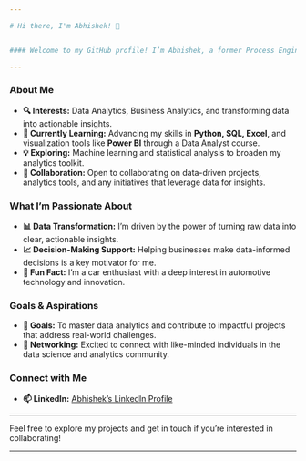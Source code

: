 ```yaml
---

# Hi there, I'm Abhishek! 👋


#### Welcome to my GitHub profile! I’m Abhishek, a former Process Engineer turned Data Analyst, passionate about harnessing the power of data to drive meaningful and informed decision-making. With a strong foundation in process optimization and analytical thinking from my engineering background, I now focus on Data Analytics and Business Analytics, using structured approaches to uncover insights from data. My goal is to transform complex data into actionable insights that can empower businesses to make strategic, data-driven decisions. I’m always eager to explore new ways to leverage data for impactful outcomes and look forward to collaborating with others who share a similar passion for analytics!

---
```


### About Me

- **🔍 Interests:** Data Analytics, Business Analytics, and transforming data into actionable insights.
- **🌱 Currently Learning:** Advancing my skills in **Python, SQL, Excel**, and visualization tools like **Power BI** through a Data Analyst course.
- **💡 Exploring:** Machine learning and statistical analysis to broaden my analytics toolkit.
- **💼 Collaboration:** Open to collaborating on data-driven projects, analytics tools, and any initiatives that leverage data for insights.

### What I’m Passionate About
- **📊 Data Transformation:** I’m driven by the power of turning raw data into clear, actionable insights.
- **📈 Decision-Making Support:** Helping businesses make data-informed decisions is a key motivator for me.
- **🚗 Fun Fact:** I’m a car enthusiast with a deep interest in automotive technology and innovation.

### Goals & Aspirations
- **🎯 Goals:** To master data analytics and contribute to impactful projects that address real-world challenges.
- **🚀 Networking:** Excited to connect with like-minded individuals in the data science and analytics community.

### Connect with Me
- **📫 LinkedIn:** [Abhishek’s LinkedIn Profile](https://www.linkedin.com/in/abhishek-shravan-mishra-baa592287)

---

Feel free to explore my projects and get in touch if you’re interested in collaborating!

--- 
